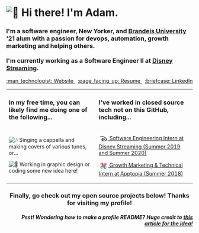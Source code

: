 <h1>
    <picture>
  <source srcset="https://fonts.gstatic.com/s/e/notoemoji/latest/1f44b_1f3fb/512.webp" type="image/webp">
  <img src="https://fonts.gstatic.com/s/e/notoemoji/latest/1f44b_1f3fb/512.gif" alt="👋" width="32" height="32">
</picture>Hi there! I'm Adam.   
</h1>
<h3>
        I'm a software engineer, New Yorker, and <a href="http://brandeis.edu">Brandeis University</a> '21
        alum with a passion for devops, automation, growth marketing and helping others.<br><br>I'm currently working as a
        Software Engineer II at <a href="https://www.disneystreaming.com/">Disney Streaming</a>.
    </h3>
    <p align="center">
        <a href="https://adamfleishaker.com/">
            :man_technologist: Website
        </a>&nbsp;
        <a href="http://adamfleishaker.com/assets/resume.pdf">
            :page_facing_up: Resume
        </a>&nbsp;
        <a href="https://www.linkedin.com/in/adamfleishaker/">
            :briefcase: LinkedIn
        </a>
    </p>

<table>
    <tr>
        <td>
            <p align="center">
                <h3>In my free time, you can likely find me doing one of the following...</h3>
            </p>
        </td>
        <td>
            <p align="center">
                <h3>I've worked in closed source tech not on this GitHub, including...</h3>
            </p>
        </td>
    </tr>
    <tr>
        <td>
            <p>
                <p><picture>
  <source srcset="https://fonts.gstatic.com/s/e/notoemoji/latest/1f3b6/512.webp" type="image/webp">
  <img src="https://fonts.gstatic.com/s/e/notoemoji/latest/1f3b6/512.gif" alt="🎶" width="25px" height="25px">
</picture> Singing a cappella and making covers of various tunes, or...</p>
                <p><picture>
  <source srcset="https://fonts.gstatic.com/s/e/notoemoji/latest/1f916/512.webp" type="image/webp">
  <img src="https://fonts.gstatic.com/s/e/notoemoji/latest/1f916/512.gif" alt="🤖" width="25px" height="25px">
</picture> Working in graphic design or coding some new idea here!</p>
            </p>
        </td>
        <td>
            <p>
                <a href="https://www.disneystreaming.com/">
                    <p><img style="vertical-align:middle"
                            src="https://raw.githubusercontent.com/afleishaker/afleishaker/master/assets/dss.png"
                            width="25px" height="25px" alt="Disney Streaming"/> Software Engineering Intern at Disney
                        Streaming (Summer 2019 and Summer 2020)</p>
                </a>
                <a href="https://www.apptopia.com/">
                    <p><img style="vertical-align:middle"
                            src="https://raw.githubusercontent.com/afleishaker/afleishaker/master/assets/apptopia.png"
                            width="25px" height="25px" alt="Apptopia"/> Growth Marketing & Technical Intern at Apptopia
                        (Summer 2018)</p>
                </a>
            </p>
        </td>
    </tr>
</table>

<h3 align="center">Finally, go check out my open source projects below! Thanks for visiting my profile!</h3>

<h5 align="right"><i>Psst!</i> Wondering how to make a profile README? Huge credit to <a
        href="https://www.aboutmonica.com/blog/how-to-create-a-github-profile-readme">this article for the idea!</a></h5>
